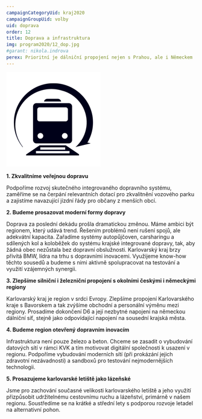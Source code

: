 ```yaml
---
campaignCategoryUid: kraj2020
campaignGroupUid: volby
uid: doprava
order: 12
title: Doprava a infrastruktura
img: program2020/12_dop.jpg
#garant: nikola.indrova
perex: Prioritní je dálniční propojení nejen s Prahou, ale i Německem
---
```


![](/assets/img/program2020/12_doprava.png)

**1.  Zkvalitníme veřejnou dopravu** 
    
Podpoříme rozvoj skutečného integrovaného dopravního systému, zaměříme se na čerpání relevantních dotací pro zkvalitnění vozového parku a zajistíme navazující jízdní řády pro občany z menších obcí.
    
**2.  Budeme prosazovat moderní formy dopravy**
    
Doprava za poslední dekádu prošla dramatickou změnou. Máme ambici být regionem, který udává trend. Řešením problémů není rušení spojů, ale adekvátní kapacita. Zařadíme systémy autopůjčoven, carsharingu a sdílených kol a koloběžek do systému krajské integrované dopravy, tak, aby žádná obec nezůstala bez dopravní obslužnosti. Karlovarský kraj brzy přivítá BMW, lídra na trhu s dopravními inovacemi. Využijeme know-how těchto sousedů a budeme s nimi aktivně spolupracovat na testování a využití vzájemných synergii.
    
**3.  Zlepšíme silniční i železniční propojení s okolními českými i německými regiony**
    
Karlovarský kraj je region v srdci Evropy. Zlepšíme propojení Karlovarského kraje s Bavorskem a tak zvýšíme obchodní a personální výměnu mezi regiony. Prosadíme dokončení D6 a její nezbytné napojení na německou dálniční síť, stejně jako odpovídající napojení na sousední krajská města.
    
**4.  Budeme region otevřený dopravním inovacím**
 
 Infrastruktura není pouze železo a beton. Chceme se zasadit o vybudování datových sítí v rámci KVK a tím motivovat digitální společnosti k usazení v regionu. Podpoříme vybudování moderních sítí (při prokázání jejich zdravotní nezávadnosti) a sandboxů pro testování nejmodernějších technologii.
    
**5.  Prosazujeme karlovarské letiště jako lázeňské**
    
Jsme pro zachování současné velikosti karlovarského letiště a jeho využití přizpůsobit udržitelnému cestovnímu ruchu a lázeňství, primárně v našem regionu. Soustředíme se na krátké a střední lety s podporou rozvoje letadel na alternativní pohon.
